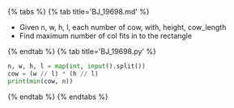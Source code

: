 {% tabs %}
{% tab title='BJ_19698.md' %}

* Given n, w, h, l, each number of cow, with, height, cow_length
* Find maximum number of col fits in to the rectangle

{% endtab %}
{% tab title='BJ_19698.py' %}

```py
n, w, h, l = map(int, input().split())
cow = (w // l) * (h // l)
print(min(cow, n))
```

{% endtab %}
{% endtabs %}